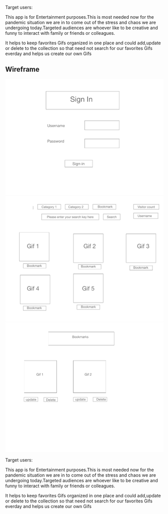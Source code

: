 Target users:

This app is for Entertainment purposes.This is most needed now for the pandemic situation we are in to come out of the stress and chaos we are undergoing today.Targeted audiences are whoever like to be creative and funny to interact with family or friends or colleagues.

It helps to keep favorites Gifs organized in one place and could add,update or delete to the collection so that need not search for our favorites Gifs everday and helps us create our own Gifs


## Wireframe

![wireframe](client/giphyapp/src/wireframe/Giphy_2.png
)
![wireframe](client/giphyapp/src/wireframe/Giphy_1.png
)
![wireframe](client/giphyapp/src/wireframe/Giphy_3.png
)

Target users:

This app is for Entertainment purposes.This is most needed now for the pandemic situation we are in to come out of the stress and chaos we are undergoing today.Targeted audiences are whoever like to be creative and funny to interact with family or friends or colleagues.

It helps to keep favorites Gifs organized in one place and could add,update or delete to the collection so that need not search for our favorites Gifs everday and helps us create our own Gifs
